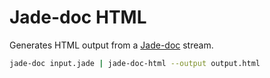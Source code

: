 # Jade-doc HTML

Generates HTML output from a [Jade-doc](http://github.com/Aratramba/jade-doc/) stream.

```bash
jade-doc input.jade | jade-doc-html --output output.html
```